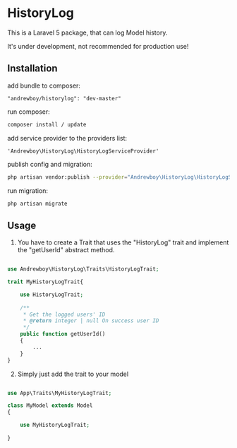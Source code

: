 # HistoryLog

This is a Laravel 5 package, that can log Model history. 

It's under development, not recommended for production use!

## Installation

add bundle to composer: 

```
"andrewboy/historylog": "dev-master"
```

run composer: 

```bash
composer install / update
```

add service provider to the providers list: 

```
'Andrewboy\HistoryLog\HistoryLogServiceProvider'
```

publish config and migration: 

```bash
php artisan vendor:publish --provider="Andrewboy\HistoryLog\HistoryLogServiceProvider"
```

run migration: 

```bash
php artisan migrate
```

## Usage

1. You have to create a Trait that uses the "HistoryLog" trait and implement the "getUserId" abstract method.

```php

use Andrewboy\HistoryLog\Traits\HistoryLogTrait;

trait MyHistoryLogTrait{

    use HistoryLogTrait;
    
    /**
     * Get the logged users' ID
     * @return integer | null On success user ID
     */
    public function getUserId()
    {
        ...
    }
}

```

2. Simply just add the trait to your model

```php

use App\Traits\MyHistoryLogTrait;

class MyModel extends Model
{

    use MyHistoryLogTrait;
    
}

```
